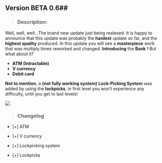 ## Version BETA 0.6##


> ### **Description:** 
Well, well, well…The brand new update just being realesed. It is happy to announce that this update was probably the **hardest** update so far, and the **highest** **quality** produced. In this update you will see a **masterpiece** work that was multiply times reworked and changed. 
**Introducing** the **Bank** **!** But what about it? 

* **ATM (Intractable)**
* **V currency**
* **Debit card**
 
**Not to mention**, a **(not fully working system)** **Lock-Picking System** was added by using the **lockpicks**, in first level you won’t experience any difficulty, until you get to last levels!
 
![](https://cdn.modrinth.com/data/cached_images/5deb38757ae6fcadcc293d95b96ee9ae8d41bba0.png)
 
> ### Changelog

-  [+] ATM
 
-  [+] V currency
 
-  [+] Lockpicking system

- [+] Lockpicks
